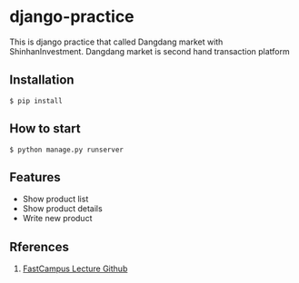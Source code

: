 # django-practice
This is django practice that called Dangdang market with ShinhanInvestment. Dangdang market is second hand transaction platform

## Installation
```shell
$ pip install
```
## How to start
```shell
$ python manage.py runserver
```

## Features
- Show product list
- Show product details
- Write new product

## Rferences
1. [FastCampus Lecture Github](https://github.com/Alghost/2023-shinhan)
